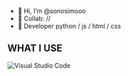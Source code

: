 - 👋 Hi, I’m @sonosimooo
- 🤝 Collab: //
- 🔑 Developer python / js / html / css

## WHAT I USE

![Visual Studio Code](https://img.shields.io/badge/Visual%20Studio%20Code-0078d7.svg?style=for-the-badge&logo=visual-studio-code&logoColor=white)